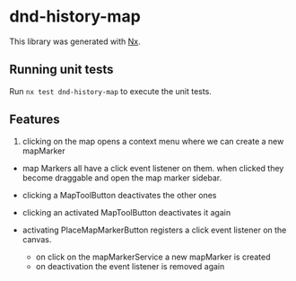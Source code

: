 # dnd-history-map

This library was generated with [Nx](https://nx.dev).

## Running unit tests

Run `nx test dnd-history-map` to execute the unit tests.

## Features

1. clicking on the map opens a context menu where we can create a new mapMarker

- map Markers all have a click event listener on them. when clicked they become draggable and open
  the map marker sidebar.
- clicking a MapToolButton deactivates the other ones 
- clicking an activated MapToolButton deactivates it again

- activating PlaceMapMarkerButton registers a click event listener on the canvas.
  - on click on the mapMarkerService a new mapMarker is created
  - on deactivation the event listener is removed again



